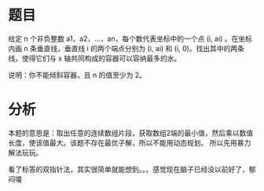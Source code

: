 # 题目

给定 n 个非负整数 a1，a2，...，an，每个数代表坐标中的一个点 (i, ai) 。在坐标内画 n 条垂直线，垂直线 i 的两个端点分别为 (i, ai) 和 (i, 0)。找出其中的两条线，使得它们与 x 轴共同构成的容器可以容纳最多的水。

说明：你不能倾斜容器，且 n 的值至少为 2。

# 分析

本题的意思是：取出任意的连续数组片段，获取数组2端的最小值，然后乘以数值长度，使该值最大。该题不存在最优子解，所以不能用动态规划。
所以先用暴力解法玩玩。

看了标答的双指针法，其实很简单就能想到。。。感觉现在脑子已经没以前好了，郁闷嗄